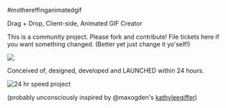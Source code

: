 #mothereffinganimatedgif

Drag + Drop, Client-side, Animated GIF Creator


This is a community project. Please fork and contribute! File tickets here if you want something changed. (Better yet just change it yo'self!)

![](https://a248.e.akamai.net/assets.github.com/img/95f17295895ebfe60821b90ba0ac417ddf5ecce1/687474703a2f2f7061756c69726973682e636f6d2f692f6d6561672e6a7067)

Conceived of, designed, developed and LAUNCHED within 24 hours.

![24 hr speed project](http://mothereffinganimatedgif.com/assets/img/project_approved.png)

(probably unconsciously inspired by @maxogden's [kathyleegiffer](https://github.com/maxogden/kathyleegiffer))